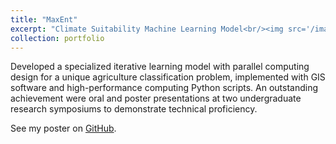 ```yaml
---
title: "MaxEnt"
excerpt: "Climate Suitability Machine Learning Model<br/><img src='/images/500x300.png'>"
collection: portfolio
---
```


Developed a specialized iterative learning model with parallel computing design for a unique agriculture classification problem,
implemented with GIS software and high-performance computing Python scripts.
An outstanding achievement were oral and poster presentations at two undergraduate research symposiums to demonstrate technical proficiency. 

See my poster on [GitHub](https://github.com/alejandroh3005/alejandroh3005.github.io/blob/1b57932aba4bc7773e0e62de850b2cfc4b4e26c4/files/MaxEntPoster.pdf).
